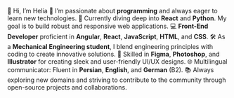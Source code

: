 👋 Hi, I’m Helia
👀 I’m passionate about **programming** and always eager to learn new technologies.
🌱 Currently diving deep into **React** and **Python**. My goal is to build robust and responsive web applications.
💻 **Front-End Developer** proficient in **Angular**, **React**, **JavaScript**, **HTML**, and **CSS**.
🛠️ As a **Mechanical Engineering student**, I blend engineering principles with coding to create innovative solutions.
🎨 Skilled in **Figma**, **Photoshop**, and **Illustrator** for creating sleek and user-friendly UI/UX designs.
🌐 Multilingual communicator: Fluent in **Persian**, **English**, and **German** (B2).
📚 Always exploring new domains and striving to contribute to the community through open-source projects and collaborations.
